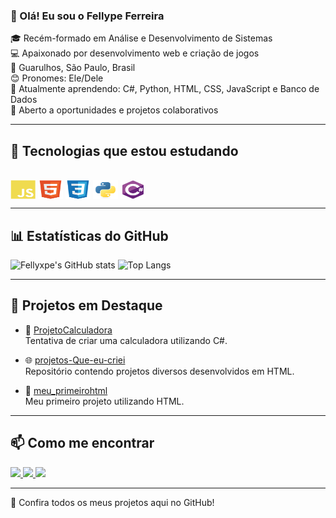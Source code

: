 ### 👋 Olá! Eu sou o Fellype Ferreira

🎓 Recém-formado em Análise e Desenvolvimento de Sistemas  
💻 Apaixonado por desenvolvimento web e criação de jogos  
📍 Guarulhos, São Paulo, Brasil  
😊 Pronomes: Ele/Dele  
🧠 Atualmente aprendendo: C#, Python, HTML, CSS, JavaScript e Banco de Dados  
🚀 Aberto a oportunidades e projetos colaborativos

---

## 🔧 Tecnologias que estou estudando

<div style="display: inline_block"><br>
  <img align="center" alt="Felly-Js" height="30" width="40" src="https://raw.githubusercontent.com/devicons/devicon/master/icons/javascript/javascript-plain.svg">
  <img align="center" alt="Felly-HTML" height="30" width="40" src="https://raw.githubusercontent.com/devicons/devicon/master/icons/html5/html5-original.svg">
  <img align="center" alt="Felly-CSS" height="30" width="40" src="https://raw.githubusercontent.com/devicons/devicon/master/icons/css3/css3-original.svg">
  <img align="center" alt="Felly-Python" height="30" width="40" src="https://raw.githubusercontent.com/devicons/devicon/master/icons/python/python-original.svg">
  <img align="center" alt="Felly-Csharp" height="30" width="40" src="https://raw.githubusercontent.com/devicons/devicon/master/icons/csharp/csharp-original.svg">
</div>

---

## 📊 Estatísticas do GitHub

![Fellyxpe's GitHub stats](https://github-readme-stats.vercel.app/api?username=Fellyxpe&show_icons=true&theme=dracula)
![Top Langs](https://github-readme-stats.vercel.app/api/top-langs/?username=Fellyxpe&hide_progress=true&layout=compact)

---

## 🌟 Projetos em Destaque

- 🧮 [ProjetoCalculadora](https://github.com/Fellyxpe/ProjetoCalculadora)  
  Tentativa de criar uma calculadora utilizando C#.

- 🌐 [projetos-Que-eu-criei](https://github.com/Fellyxpe/projetos-Que-eu-criei)  
  Repositório contendo projetos diversos desenvolvidos em HTML.

- 📝 [meu_primeirohtml](https://github.com/Fellyxpe/meu_primeirohtml)  
  Meu primeiro projeto utilizando HTML.

---

## 📫 Como me encontrar

<a href= "https://www.youtube.com/@Fellef" target = "_blank">
  <img src = "https://img.shields.io/badge/YouTube-FF0000?style=for-the-badge&logo=youtube&logoColor=white">
</a>
<a href= "https://www.linkedin.com/in/fellype-ferreira-948267166">
  <img src = "https://img.shields.io/badge/LinkedIn-0077B5?style=for-the-badge&logo=linkedin&logoColor=white">
</a>
<a href="mailto:darkmon480@gmail.com">
  <img src="https://img.shields.io/badge/E--mail-D14836?style=for-the-badge&logo=gmail&logoColor=white" />
</a>

---

🔗 Confira todos os meus projetos aqui no GitHub!

